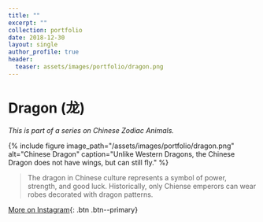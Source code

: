 ```yaml
---
title: ""
excerpt: ""
collection: portfolio
date: 2018-12-30
layout: single
author_profile: true
header:
  teaser: assets/images/portfolio/dragon.png
---
```


# Dragon (龙)

_This is part of a series on Chinese Zodiac Animals._

{% include figure image_path="/assets/images/portfolio/dragon.png" alt="Chinese Dragon" caption="Unlike Western Dragons, the Chinese Dragon does not have wings, but can still fly." %}

> The dragon in Chinese culture represents a symbol of power, strength, and good luck. Historically, only Chiense emperors can wear robes decorated with dragon patterns.

[More on Instagram](https://instagram.com/bykfrankc){: .btn .btn--primary}